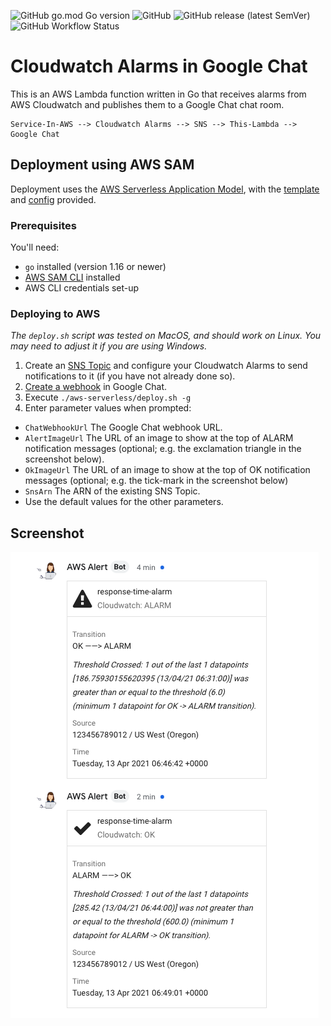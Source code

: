 ![GitHub go.mod Go version](https://img.shields.io/github/go-mod/go-version/jamesjj/cloudwatch-to-google-chat) ![GitHub](https://img.shields.io/github/license/jamesjj/cloudwatch-to-google-chat?) ![GitHub release (latest SemVer)](https://img.shields.io/github/v/release/jamesjj/cloudwatch-to-google-chat) ![GitHub Workflow Status](https://img.shields.io/github/workflow/status/jamesjj/cloudwatch-to-google-chat/Go)

# Cloudwatch Alarms in Google Chat

This is an AWS Lambda function written in Go that receives alarms from AWS Cloudwatch and publishes them to a Google Chat chat room.

```
Service-In-AWS --> Cloudwatch Alarms --> SNS --> This-Lambda --> Google Chat
```

## Deployment using AWS SAM

Deployment uses the [AWS Serverless Application Model](https://docs.aws.amazon.com/serverless-application-model/latest/developerguide/what-is-sam.html), with the [template](./aws-serverless/template.yml) and [config](./aws-serverless/samconfig.toml) provided.

### Prerequisites

You'll need:

 - `go` installed (version 1.16 or newer)
 - [AWS SAM CLI](https://docs.aws.amazon.com/serverless-application-model/latest/developerguide/serverless-sam-cli-install.html) installed
 - AWS CLI credentials set-up

### Deploying to AWS

*The `deploy.sh` script was tested on MacOS, and should work on Linux. You may need to adjust it if you are using Windows.*

 1. Create an [SNS Topic](https://docs.aws.amazon.com/AmazonCloudWatch/latest/monitoring/US_SetupSNS.html) and configure your Cloudwatch Alarms to send notifications to it (if you have not already done so).
 2. [Create a webhook](https://developers.google.com/hangouts/chat/how-tos/webhooks#define_an_incoming_webhook) in Google Chat.
 3. Execute `./aws-serverless/deploy.sh -g` 
 4. Enter parameter values when prompted:
   - `ChatWebhookUrl` The Google Chat webhook URL.
   - `AlertImageUrl` The URL of an image to show at the top of ALARM notification messages (optional; e.g. the exclamation triangle in the screenshot below).
   - `OkImageUrl` The URL of an image to show at the top of OK notification messages (optional; e.g. the tick-mark in the screenshot below)
   - `SnsArn` The ARN of the existing SNS Topic.
   - Use the default values for the other parameters.
 
## Screenshot

![](./doc/screenshot1.png)

